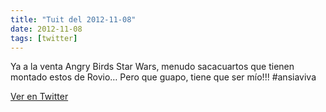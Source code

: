```yaml
---
title: "Tuit del 2012-11-08"
date: 2012-11-08
tags: [twitter]
---
```


Ya a la venta Angry Birds Star Wars, menudo sacacuartos que tienen montado estos de Rovio… Pero que guapo, tiene que ser mío!!! #ansiaviva



[Ver en Twitter](https://twitter.com/i/web/status/266489979209916416)
